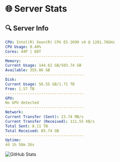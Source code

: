 # 🌐 Server Stats
## 🔍 Server Info
```yaml
CPU: Intel(R) Xeon(R) CPU E5-2699 v4 @ 1281.78GHz
CPU Usage: 0.40%
Cores: 44P | 88T
-----------------------------------
Memory:
Current Usage: 144.62 GB/503.74 GB
Available: 355.86 GB
-----------------------------------
Disk:
Current Usage: 56.55 GB/1.71 TB
Free: 1.57 TB
-----------------------------------
GPU:
No GPU detected
-----------------------------------
Network:
Current Transfer (Sent): 23.74 MB/s
Current Transfer (Received): 111.55 KB/s
Total Sent: 8.11 TB
Total Received: 85.74 GB
-----------------------------------
Uptime:
4d 1h 58m 26s
```
![GitHub Stats](https://img.shields.io/badge/Updated-2025-03-11_23:21:15-blue)